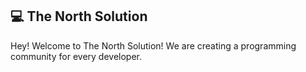 ## 💻 The North Solution

Hey! Welcome to The North Solution! We are creating a programming community for every developer.
